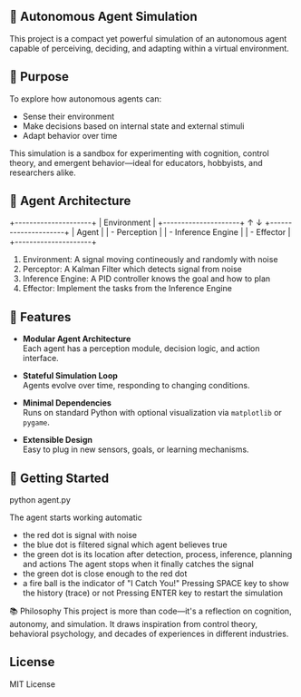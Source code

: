 ## 🧠 Autonomous Agent Simulation

This project is a compact yet powerful simulation of an autonomous agent 
capable of perceiving, deciding, and adapting within a virtual environment. 

## 🎯 Purpose

To explore how autonomous agents can:
- Sense their environment
- Make decisions based on internal state and external stimuli
- Adapt behavior over time

This simulation is a sandbox for experimenting with cognition, control theory, 
and emergent behavior—ideal for educators, hobbyists, and researchers alike.

## 🧮 Agent Architecture
+---------------------+
|    Environment      |
+---------------------+
          ↑
          ↓
+---------------------+
| Agent               |
|  - Perception       |
|  - Inference Engine |
|  - Effector         |
+---------------------+

1. Environment: A signal moving contineously and randomly with noise
2. Perceptor: A Kalman Filter which detects signal from noise
3. Inference Engine: A PID controller knows the goal and how to plan
4. Effector: Implement the tasks from the Inference Engine	

## 🧩 Features

- **Modular Agent Architecture**  
  Each agent has a perception module, decision logic, and action interface.

- **Stateful Simulation Loop**  
  Agents evolve over time, responding to changing conditions.

- **Minimal Dependencies**  
  Runs on standard Python with optional visualization via `matplotlib` or `pygame`.

- **Extensible Design**  
  Easy to plug in new sensors, goals, or learning mechanisms.

## 🚀 Getting Started

python agent.py

The agent starts working automatic
- the red dot is signal with noise
- the blue dot is filtered signal which agent believes true
- the green dot is its location after detection, process, inference, 
	planning and actions 
The agent stops when it finally catches the signal
- the green dot is close enough to the red dot
- a fire ball is the indicator of "I Catch You!"
Pressing SPACE key to show the history (trace) or not
Pressing ENTER key to restart the simulation	

📚 Philosophy
This project is more than code—it's a reflection on cognition, autonomy, 
and simulation. It draws inspiration from control theory, behavioral psychology, 
and decades of experiences in different industries.

## License

MIT License

